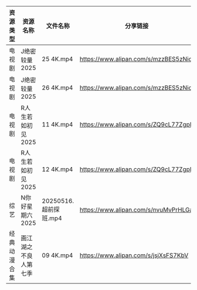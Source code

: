 | 资源类型   | 资源名称        | 文件名称              | 分享链接                                 | 更新时间                |
| ------ | ----------- | ----------------- | ------------------------------------ | ------------------- |
| 电视剧    | J绝密较量2025   | 25 4K.mp4         | https://www.alipan.com/s/mzzBES5zNic | 2025-05-16 08:05:14 |
| 电视剧    | J绝密较量2025   | 26 4K.mp4         | https://www.alipan.com/s/mzzBES5zNic | 2025-05-16 08:05:14 |
| 电视剧    | R人生若如初见2025 | 11 4K.mp4         | https://www.alipan.com/s/ZQ9cL77ZgpR | 2025-05-16 08:05:24 |
| 电视剧    | R人生若如初见2025 | 12 4K.mp4         | https://www.alipan.com/s/ZQ9cL77ZgpR | 2025-05-16 08:05:23 |
| 综艺     | N你好星期六2025  | 20250516.超前探班.mp4 | https://www.alipan.com/s/nvuMvPrHLGa | 2025-05-16 13:06:04 |
| 经典动漫合集 | 画江湖之不良人第七季  | 09 4K.mp4         | https://www.alipan.com/s/jsjXsFS7KbV | 2025-05-16 08:05:46 |
